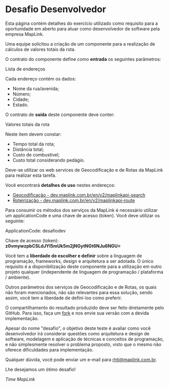 Desafio Desenvolvedor
======================================

Esta página contém detalhes do exercício utilizado como requisito para a oportunidade em aberto para atuar como desenvolvedor de software pela empresa MapLink.

Uma equipe solicitou a criação de um componente para a realização de cálculos de valores totais da rota.

O contrato do componente define como <b>entrada</b> os seguintes parâmetros:

Lista de endereços

Cada endereço contém os dados:

* Nome da rua/avenida;
* Número;
* Cidade;
* Estado.


O contrato de <b>saída</b> deste componente deve conter:

Valores totais da rota

Neste item devem constar: 

* Tempo total da rota;
* Distância total;
* Custo de combustível;
* Custo total considerando pedágio.

Deve-se utilizar os web services de Geocodificação e de Rotas da MapLink para realizar esta tarefa. 

Você encontrará <b>detalhes de uso</b> nestes endereços:

* <a href="http://dev.maplink.com.br/en/v2/maplinkapi-search/" target="_blank">Geocodificação - dev.maplink.com.br/en/v2/maplinkapi-search</a>
* <a href="http://dev.maplink.com.br/en/v2/maplinkapi-route/" target="_blank">Roteirização - dev.maplink.com.br/en/v2/maplinkapi-route</a>

Para consumir os métodos dos serviços da MapLink é necessário utilizar um applicationCode e uma chave de acesso (token). Você deve utilizar os seguinte: 

ApplicationCode: desafiodev

Chave de acesso (token): <b>z0vmywzpbCSLdJYl5mUk5m2jNGytNGt6NJu6NGU=</b>


Você tem a <b>liberdade de escolher e definir</b> sobre a linguagem de programação, frameworks, design e arquitetura a ser adotada. O único requisito é a disponibilização deste componente para a utilização em outro projeto qualquer (independente de linguagem de programação / plataforma / ambiente).

Outros parâmetros dos serviços de Geocodificação e de Rotas, os quais não foram mencionados, não são relevantes para essa solução, sendo assim, você tem a liberdade de definí-los como preferir.

O compartilhamento do resultado produzido deve ser feito diretamente pelo GitHub. Para isso, faça um <a href="https://help.github.com/articles/fork-a-repo" target="_blank">fork</a> e nos envie sua versão com a devida implementação.

Apesar do nome "desafio", o objetivo deste teste é avaliar como você desenvolvedor irá considerar questões como arquitetura e design de software, modelagem e aplicação de técnicas e conceitos de programação, e não simplesmente resolver o problema proposto, visto que o mesmo não oferece dificuldades para implementação.

Qualquer dúvida, você pode enviar um e-mail para rhti@maplink.com.br.

Lhe desejamos um ótimo desafio!

*Time MapLink*

